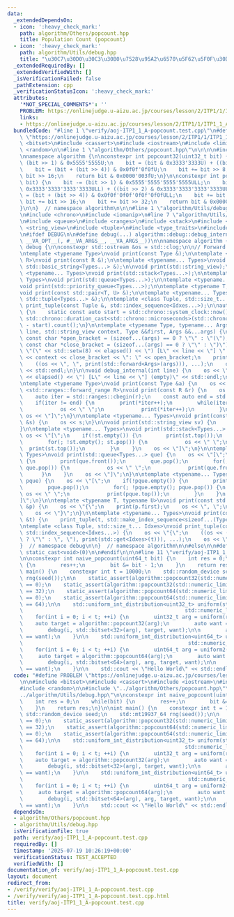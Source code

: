 ```yaml
---
data:
  _extendedDependsOn:
  - icon: ':heavy_check_mark:'
    path: algorithm/Others/popcount.hpp
    title: Population Count (popcount)
  - icon: ':heavy_check_mark:'
    path: algorithm/Utils/debug.hpp
    title: "\u30C7\u30D0\u30C3\u30B0\u7528\u95A2\u6570\u5F62\u5F0F\u30DE\u30AF\u30ED"
  _extendedRequiredBy: []
  _extendedVerifiedWith: []
  _isVerificationFailed: false
  _pathExtension: cpp
  _verificationStatusIcon: ':heavy_check_mark:'
  attributes:
    '*NOT_SPECIAL_COMMENTS*': ''
    PROBLEM: https://onlinejudge.u-aizu.ac.jp/courses/lesson/2/ITP1/1/ITP1_1_A
    links:
    - https://onlinejudge.u-aizu.ac.jp/courses/lesson/2/ITP1/1/ITP1_1_A
  bundledCode: "#line 1 \"verify/aoj-ITP1_1_A-popcount.test.cpp\"\n#define PROBLEM\
    \ \"https://onlinejudge.u-aizu.ac.jp/courses/lesson/2/ITP1/1/ITP1_1_A\"\n\n#include\
    \ <bitset>\n#include <cassert>\n#include <iostream>\n#include <limits>\n#include\
    \ <random>\n\n#line 1 \"algorithm/Others/popcount.hpp\"\n\n\n\n#include <cstdint>\n\
    \nnamespace algorithm {\n\nconstexpr int popcount32(uint32_t bit) {\n    bit -=\
    \ (bit >> 1) & 0x5555'5555U;\n    bit = (bit & 0x3333'3333U) + ((bit >> 2) & 0x3333'3333U);\n\
    \    bit = (bit + (bit >> 4)) & 0x0f0f'0f0fU;\n    bit += bit >> 8;\n    bit +=\
    \ bit >> 16;\n    return bit & 0x0000'003fU;\n}\n\nconstexpr int popcount64(uint64_t\
    \ bit) {\n    bit -= (bit >> 1) & 0x5555'5555'5555'5555ULL;\n    bit = (bit &\
    \ 0x3333'3333'3333'3333ULL) + ((bit >> 2) & 0x3333'3333'3333'3333ULL);\n    bit\
    \ = (bit + (bit >> 4)) & 0x0f0f'0f0f'0f0f'0f0fULL;\n    bit += bit >> 8;\n   \
    \ bit += bit >> 16;\n    bit += bit >> 32;\n    return bit & 0x0000'0000'0000'007fULL;\n\
    }\n\n}  // namespace algorithm\n\n\n#line 1 \"algorithm/Utils/debug.hpp\"\n\n\n\
    \n#include <chrono>\n#include <iomanip>\n#line 7 \"algorithm/Utils/debug.hpp\"\
    \n#include <queue>\n#include <ranges>\n#include <stack>\n#include <string>\n#include\
    \ <string_view>\n#include <tuple>\n#include <type_traits>\n#include <utility>\n\
    \n#ifdef DEBUG\n\n#define debug(...) algorithm::debug::debug_internal(__LINE__\
    \ __VA_OPT__(, #__VA_ARGS__, __VA_ARGS__))\n\nnamespace algorithm {\n\nnamespace\
    \ debug {\n\nconstexpr std::ostream &os = std::clog;\n\n// Forward declaration.\n\
    \ntemplate <typename Type>\nvoid print(const Type &);\n\ntemplate <std::ranges::forward_range\
    \ R>\nvoid print(const R &);\n\ntemplate <typename... Types>\nvoid print(const\
    \ std::basic_string<Types...> &);\n\nvoid print(std::string_view);\n\ntemplate\
    \ <typename... Types>\nvoid print(std::stack<Types...>);\n\ntemplate <typename...\
    \ Types>\nvoid print(std::queue<Types...>);\n\ntemplate <typename... Types>\n\
    void print(std::priority_queue<Types...>);\n\ntemplate <typename T, typename U>\n\
    void print(const std::pair<T, U> &);\n\ntemplate <typename... Types>\nvoid print(const\
    \ std::tuple<Types...> &);\n\ntemplate <class Tuple, std::size_t... Idxes>\nvoid\
    \ print_tuple(const Tuple &, std::index_sequence<Idxes...>);\n\nauto elapsed()\
    \ {\n    static const auto start = std::chrono::system_clock::now();\n    return\
    \ std::chrono::duration_cast<std::chrono::microseconds>(std::chrono::system_clock::now()\
    \ - start).count();\n}\n\ntemplate <typename Type, typename... Args>\nvoid debug_internal(int\
    \ line, std::string_view context, Type &&first, Args &&...args) {\n    constexpr\
    \ const char *open_bracket = (sizeof...(args) == 0 ? \"\" : \"(\");\n    constexpr\
    \ const char *close_bracket = (sizeof...(args) == 0 ? \"\" : \")\");\n    os <<\
    \ \"(\" << std::setw(8) << elapsed() << \") [L\" << line << \"] \" << open_bracket\
    \ << context << close_bracket << \": \" << open_bracket;\n    print(std::forward<Type>(first));\n\
    \    ((os << \", \", print(std::forward<Args>(args))), ...);\n    os << close_bracket\
    \ << std::endl;\n}\n\nvoid debug_internal(int line) {\n    os << \"(\" << std::setw(8)\
    \ << elapsed() << \") [L\" << line << \"] (empty)\" << std::endl;\n}\n\n// Implementation.\n\
    \ntemplate <typename Type>\nvoid print(const Type &a) {\n    os << a;\n}\n\ntemplate\
    \ <std::ranges::forward_range R>\nvoid print(const R &r) {\n    os << \"[\";\n\
    \    auto iter = std::ranges::cbegin(r);\n    const auto end = std::ranges::cend(r);\n\
    \    if(iter != end) {\n        print(*iter++);\n        while(iter != end) {\n\
    \            os << \" \";\n            print(*iter++);\n        }\n    }\n   \
    \ os << \"]\";\n}\n\ntemplate <typename... Types>\nvoid print(const std::basic_string<Types...>\
    \ &s) {\n    os << s;\n}\n\nvoid print(std::string_view sv) {\n    os << sv;\n\
    }\n\ntemplate <typename... Types>\nvoid print(std::stack<Types...> st) {\n   \
    \ os << \"[\";\n    if(!st.empty()) {\n        print(st.top());\n        st.pop();\n\
    \        for(; !st.empty(); st.pop()) {\n            os << \" \";\n          \
    \  print(st.top());\n        }\n    }\n    os << \"]\";\n}\n\ntemplate <typename...\
    \ Types>\nvoid print(std::queue<Types...> que) {\n    os << \"[\";\n    if(!que.empty())\
    \ {\n        print(que.front());\n        que.pop();\n        for(; !que.empty();\
    \ que.pop()) {\n            os << \" \";\n            print(que.front());\n  \
    \      }\n    }\n    os << \"]\";\n}\n\ntemplate <typename... Types>\nvoid print(std::priority_queue<Types...>\
    \ pque) {\n    os << \"[\";\n    if(!pque.empty()) {\n        print(pque.top());\n\
    \        pque.pop();\n        for(; !pque.empty(); pque.pop()) {\n           \
    \ os << \" \";\n            print(pque.top());\n        }\n    }\n    os << \"\
    ]\";\n}\n\ntemplate <typename T, typename U>\nvoid print(const std::pair<T, U>\
    \ &p) {\n    os << \"{\";\n    print(p.first);\n    os << \", \";\n    print(p.second);\n\
    \    os << \"}\";\n}\n\ntemplate <typename... Types>\nvoid print(const std::tuple<Types...>\
    \ &t) {\n    print_tuple(t, std::make_index_sequence<sizeof...(Types)>());\n}\n\
    \ntemplate <class Tuple, std::size_t... Idxes>\nvoid print_tuple(const Tuple &t,\
    \ std::index_sequence<Idxes...>) {\n    os << \"{\";\n    ((os << (Idxes == 0\
    \ ? \"\" : \", \"), print(std::get<Idxes>(t))), ...);\n    os << \"}\";\n}\n\n\
    }  // namespace debug\n\n}  // namespace algorithm\n\n#else\n\n#define debug(...)\
    \ static_cast<void>(0)\n\n#endif\n\n\n#line 11 \"verify/aoj-ITP1_1_A-popcount.test.cpp\"\
    \n\nconstexpr int naive_popcount(uint64_t bit) {\n    int res = 0;\n    while(bit)\
    \ {\n        res++;\n        bit &= bit - 1;\n    }\n    return res;\n}\n\nint\
    \ main() {\n    constexpr int t = 10000;\n    std::random_device seed;\n    std::mt19937_64\
    \ rng(seed());\n\n    static_assert(algorithm::popcount32(std::numeric_limits<uint32_t>::min())\
    \ == 0);\n    static_assert(algorithm::popcount32(std::numeric_limits<uint32_t>::max())\
    \ == 32);\n    static_assert(algorithm::popcount64(std::numeric_limits<uint64_t>::min())\
    \ == 0);\n    static_assert(algorithm::popcount64(std::numeric_limits<uint64_t>::max())\
    \ == 64);\n\n    std::uniform_int_distribution<uint32_t> uniform(std::numeric_limits<uint32_t>::min(),\n\
    \                                                    std::numeric_limits<uint32_t>::max());\n\
    \    for(int i = 0; i < t; ++i) {\n        uint32_t arg = uniform(rng);\n    \
    \    auto target = algorithm::popcount32(arg);\n        auto want = naive_popcount(arg);\n\
    \        debug(i, std::bitset<32>(arg), target, want);\n\n        assert(target\
    \ == want);\n    }\n\n    std::uniform_int_distribution<uint64_t> uniform2(std::numeric_limits<uint64_t>::min(),\n\
    \                                                     std::numeric_limits<uint64_t>::max());\n\
    \    for(int i = 0; i < t; ++i) {\n        uint64_t arg = uniform2(rng);\n   \
    \     auto target = algorithm::popcount64(arg);\n        auto want = naive_popcount(arg);\n\
    \        debug(i, std::bitset<64>(arg), arg, target, want);\n\n        assert(target\
    \ == want);\n    }\n\n    std::cout << \"Hello World\" << std::endl;\n}\n"
  code: "#define PROBLEM \"https://onlinejudge.u-aizu.ac.jp/courses/lesson/2/ITP1/1/ITP1_1_A\"\
    \n\n#include <bitset>\n#include <cassert>\n#include <iostream>\n#include <limits>\n\
    #include <random>\n\n#include \"../algorithm/Others/popcount.hpp\"\n#include \"\
    ../algorithm/Utils/debug.hpp\"\n\nconstexpr int naive_popcount(uint64_t bit) {\n\
    \    int res = 0;\n    while(bit) {\n        res++;\n        bit &= bit - 1;\n\
    \    }\n    return res;\n}\n\nint main() {\n    constexpr int t = 10000;\n   \
    \ std::random_device seed;\n    std::mt19937_64 rng(seed());\n\n    static_assert(algorithm::popcount32(std::numeric_limits<uint32_t>::min())\
    \ == 0);\n    static_assert(algorithm::popcount32(std::numeric_limits<uint32_t>::max())\
    \ == 32);\n    static_assert(algorithm::popcount64(std::numeric_limits<uint64_t>::min())\
    \ == 0);\n    static_assert(algorithm::popcount64(std::numeric_limits<uint64_t>::max())\
    \ == 64);\n\n    std::uniform_int_distribution<uint32_t> uniform(std::numeric_limits<uint32_t>::min(),\n\
    \                                                    std::numeric_limits<uint32_t>::max());\n\
    \    for(int i = 0; i < t; ++i) {\n        uint32_t arg = uniform(rng);\n    \
    \    auto target = algorithm::popcount32(arg);\n        auto want = naive_popcount(arg);\n\
    \        debug(i, std::bitset<32>(arg), target, want);\n\n        assert(target\
    \ == want);\n    }\n\n    std::uniform_int_distribution<uint64_t> uniform2(std::numeric_limits<uint64_t>::min(),\n\
    \                                                     std::numeric_limits<uint64_t>::max());\n\
    \    for(int i = 0; i < t; ++i) {\n        uint64_t arg = uniform2(rng);\n   \
    \     auto target = algorithm::popcount64(arg);\n        auto want = naive_popcount(arg);\n\
    \        debug(i, std::bitset<64>(arg), arg, target, want);\n\n        assert(target\
    \ == want);\n    }\n\n    std::cout << \"Hello World\" << std::endl;\n}\n"
  dependsOn:
  - algorithm/Others/popcount.hpp
  - algorithm/Utils/debug.hpp
  isVerificationFile: true
  path: verify/aoj-ITP1_1_A-popcount.test.cpp
  requiredBy: []
  timestamp: '2025-07-19 10:26:19+00:00'
  verificationStatus: TEST_ACCEPTED
  verifiedWith: []
documentation_of: verify/aoj-ITP1_1_A-popcount.test.cpp
layout: document
redirect_from:
- /verify/verify/aoj-ITP1_1_A-popcount.test.cpp
- /verify/verify/aoj-ITP1_1_A-popcount.test.cpp.html
title: verify/aoj-ITP1_1_A-popcount.test.cpp
---
```


